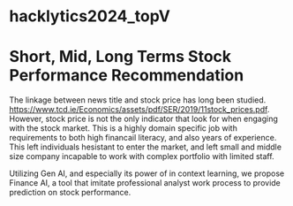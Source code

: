 # hacklytics2024_topV

# Short, Mid, Long Terms Stock Performance Recommendation
The linkage between news title and stock price has long been studied. https://www.tcd.ie/Economics/assets/pdf/SER/2019/11stock_prices.pdf.
However, stock price is not the only indicator that look for when engaging with the stock market.
This is a highly domain specific job with requirements to both high financail literacy, and also years of experience.
This left individuals hesistant to enter the market, and left small and middle size company incapable to work with complex portfolio with limited staff.

Utilizing Gen AI, and especially its power of in context learning, we propose Finance AI, a tool that imitate professional analyst work process to provide prediction on stock performance. 

